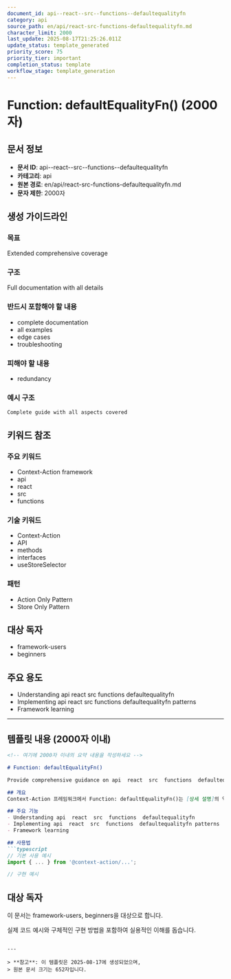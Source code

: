```yaml
---
document_id: api--react--src--functions--defaultequalityfn
category: api
source_path: en/api/react-src-functions-defaultequalityfn.md
character_limit: 2000
last_update: 2025-08-17T21:25:26.011Z
update_status: template_generated
priority_score: 75
priority_tier: important
completion_status: template
workflow_stage: template_generation
---
```


# Function: defaultEqualityFn() (2000자)

## 문서 정보
- **문서 ID**: api--react--src--functions--defaultequalityfn
- **카테고리**: api
- **원본 경로**: en/api/react-src-functions-defaultequalityfn.md
- **문자 제한**: 2000자

## 생성 가이드라인

### 목표
Extended comprehensive coverage

### 구조
Full documentation with all details

### 반드시 포함해야 할 내용
- complete documentation
- all examples
- edge cases
- troubleshooting

### 피해야 할 내용  
- redundancy

### 예시 구조
```
Complete guide with all aspects covered
```

## 키워드 참조

### 주요 키워드
- Context-Action framework
- api
- react
- src
- functions

### 기술 키워드
- Context-Action
- API
- methods
- interfaces
- useStoreSelector

### 패턴
- Action Only Pattern
- Store Only Pattern

## 대상 독자
- framework-users
- beginners

## 주요 용도
- Understanding api  react  src  functions  defaultequalityfn
- Implementing api  react  src  functions  defaultequalityfn patterns
- Framework learning

---

## 템플릿 내용 (2000자 이내)

```markdown
<!-- 여기에 2000자 이내의 요약 내용을 작성하세요 -->

# Function: defaultEqualityFn()

Provide comprehensive guidance on api  react  src  functions  defaultequalityfn

## 개요
Context-Action 프레임워크에서 Function: defaultEqualityFn()는 [상세 설명]의 역할을 담당합니다.

## 주요 기능
- Understanding api  react  src  functions  defaultequalityfn
- Implementing api  react  src  functions  defaultequalityfn patterns
- Framework learning

## 사용법
```typescript
// 기본 사용 예시
import { ... } from '@context-action/...';

// 구현 예시
```

## 대상 독자
이 문서는 framework-users, beginners을 대상으로 합니다.

실제 코드 예시와 구체적인 구현 방법을 포함하여 실용적인 이해를 돕습니다.
```

---

> **참고**: 이 템플릿은 2025-08-17에 생성되었으며, 
> 원본 문서 크기는 652자입니다.
